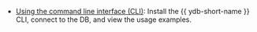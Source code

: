 * [Using the command line interface (CLI)](../../cli.md): Install the {{ ydb-short-name }} CLI, connect to the DB, and view the usage examples.
